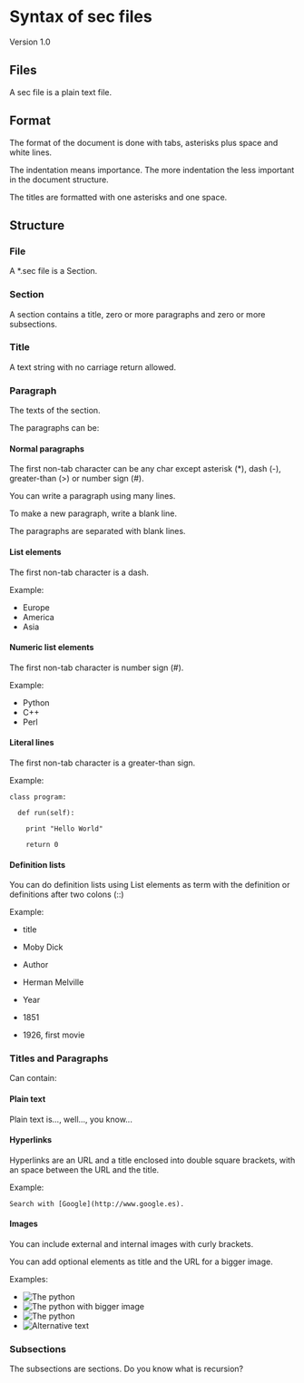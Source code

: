 # Syntax of sec files
Version 1.0

## Files
A sec file is a plain text file.


## Format
The format of the document is done with tabs, asterisks plus space and
white lines.

The indentation means importance. The more indentation the less 
important in the document structure.

The titles are formatted with one asterisks and one space.


## Structure
### File
A *.sec file is a Section.


### Section
A section contains a title, zero or more paragraphs and zero or 
more subsections.


### Title
A text string with no carriage return allowed.


### Paragraph
The texts of the section.

The paragraphs can be:

#### Normal paragraphs
The first non-tab character can be any char except 
asterisk (*), dash (-), greater-than (>) or number sign (#).

You can write a paragraph using many lines. 

To make a new paragraph, write a blank line.

The paragraphs are separated with blank lines.


#### List elements
The first non-tab character is a dash.

Example:

*  Europe
*  America
*  Asia

#### Numeric list elements
The first non-tab character is number sign (#).

Example:

*  Python
*  C++
*  Perl

#### Literal lines
The first non-tab character is a greater-than sign.

Example:

```
class program:
```

```
  def run(self):
```

```
    print "Hello World"
```

```
    return 0
```


#### Definition lists
You can do definition lists using List elements as term with the definition or definitions after two colons (::)

Example:

*  title

*  Moby Dick

*  Author

*  Herman Melville

*  Year

*  1851

*  1926, first movie



### Titles and Paragraphs 
Can contain:

#### Plain text
Plain text is..., well..., you know...


#### Hyperlinks
Hyperlinks are an URL and a title enclosed into double square
brackets, with an space between the URL and the title.

Example:

```
Search with [Google](http://www.google.es).
```


#### Images
You can include external and internal images with curly brackets.	

You can add optional elements as title and the URL for a bigger image.

Examples: 

*  ![The python](http://sectxtweb.appspot.com/images/python.jpg) 
*  ![The python with bigger image](/images/python.jpg) 
*  ![The python](/images/python.jpg) 
*  ![Alternative text](/images/python.jpg)


### Subsections
The subsections are sections. Do you know what is recursion?





